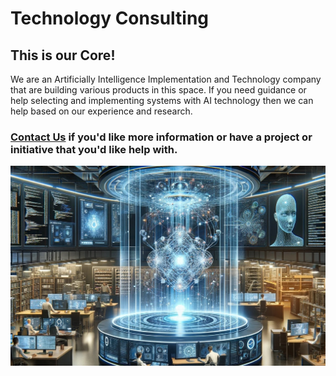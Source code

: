 # Technology Consulting

## This is our Core!

We are an Artificially Intelligence Implementation and Technology company that are building various products in this space. If you need guidance or help selecting and implementing systems with AI technology then we can help based on our experience and research.

### [Contact Us](../contact.html) if you'd like more information or have a project or initiative that you'd like help with.

![Technology Consulting](./CogniVirtus%20-%20Technology%20Consulting.jpg)
